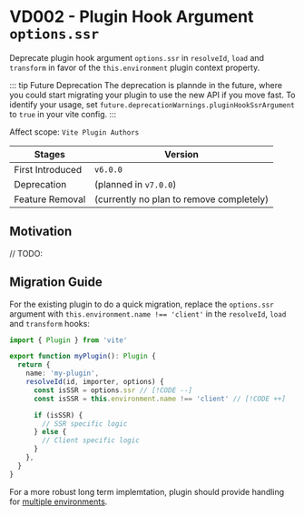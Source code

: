 # VD002 - Plugin Hook Argument `options.ssr`

Deprecate plugin hook argument `options.ssr` in `resolveId`, `load` and `transform` in favor of the `this.environment` plugin context property.

::: tip Future Deprecation
The deprecation is plannde in the future, where you could start migrating your plugin to use the new API if you move fast. To identify your usage, set `future.deprecationWarnings.pluginHookSsrArgument` to `true` in your vite config.
:::

Affect scope: `Vite Plugin Authors`

| Stages           | Version                                  |
| ---------------- | ---------------------------------------- |
| First Introduced | `v6.0.0`                                 |
| Deprecation      | (planned in `v7.0.0`)                    |
| Feature Removal  | (currently no plan to remove completely) |

## Motivation

// TODO:

## Migration Guide

For the existing plugin to do a quick migration, replace the `options.ssr` argument with `this.environment.name !== 'client'` in the `resolveId`, `load` and `transform` hooks:

```ts
import { Plugin } from 'vite'

export function myPlugin(): Plugin {
  return {
    name: 'my-plugin',
    resolveId(id, importer, options) {
      const isSSR = options.ssr // [!CODE --]
      const isSSR = this.environment.name !== 'client' // [!CODE ++]

      if (isSSR) {
        // SSR specific logic
      } else {
        // Client specific logic
      }
    },
  }
}
```

For a more robust long term implemtation, plugin should provide handling for [multiple environments](TODO).
